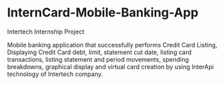 # InternCard-Mobile-Banking-App
Intertech Internship Project

Mobile banking application that successfully performs Credit Card Listing, Displaying Credit Card debt, limit, statement cut date, listing card transactions, listing statement and period movements, spending breakdowns, graphical display and virtual card creation by using InterApi technology of Intertech company.
